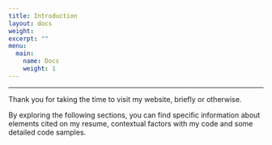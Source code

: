 ```yaml
---
title: Introduction
layout: docs
weight:
excerpt: ""
menu:
  main:
    name: Docs
    weight: 1
---
```


---

Thank you for taking the time to visit my website, briefly or otherwise.

By exploring the following sections, you can find specific information about elements cited on my resume, contextual factors with my code and some detailed code samples.
